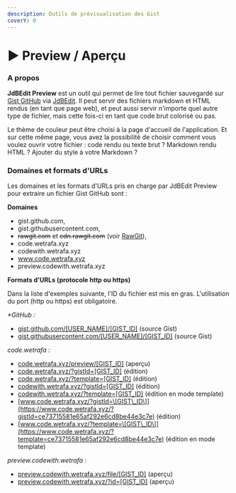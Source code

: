 ```yaml
---
description: Outils de prévisualisation des Gist
coverY: 0
---
```


# ▶ Preview / Aperçu

### A propos

**JdBEdit Preview** est un outil qui permet de lire tout fichier sauvegardé sur [Gist GitHub](https://gist.github.com) via [JdBEdit](https://code.wetrafa.xyz). Il peut servir des fichiers markdown et HTML rendus (en tant que page web), et peut aussi servir n'importe quel autre type de fichier, mais cette fois-ci en tant que code brut colorisé ou pas.

Le thème de couleur peut être choisi à la page d'accueil de l'application. Et sur cette même page, vous avez la possibilité de choisir comment vous voulez ouvrir votre fichier : code rendu ou texte brut ? Markdown rendu HTML ? Ajouter du style à votre Markdown ?

### Domaines et formats d'URLs

Les  domaines et les formats d'URLs pris en charge par JdBEdit Preview pour extraire un fichier Gist GitHub sont :

**Domaines**

* gist.github.com,
* gist.githubusercontent.com,
* ~~rawgit.com~~ et ~~cdn.rawgit.com~~ (voir [RawGit](https://rawgit.com)),
* code.wetrafa.xyz
* codewith.wetrafa.xyz
* www.code.wetrafa.xyz
* preview.codewith.wetrafa.xyz

**Formats d'URLs (protocole http ou https)**

Dans la liste d'exemples suivante, l'ID du fichier est mis en gras. L'utilisation du port (http ou https) est obligatoire.

_\*GitHub :_

* [gist.github.com/\[USER](https://gist.github.com/jdbruxelles/ce73715581e65af292e6cd8be44e3c7e)[\_NAME](https://gist.githubusercontent.com/jdbruxelles/ce73715581e65af292e6cd8be44e3c7e)[\]/\[GIST\_ID\]](https://gist.github.com/jdbruxelles/ce73715581e65af292e6cd8be44e3c7e) (source Gist)
* [gist.githubusercontent.com/\[USER\_NAME\]/\[GIST\_ID\]](https://gist.githubusercontent.com/jdbruxelles/ce73715581e65af292e6cd8be44e3c7e)  (source Gist)

_code.wetrafa :_

* [code.wetrafa.xyz/preview/\[GIST\_ID\]](https://code.wetrafa.xyz/preview/ce73715581e65af292e6cd8be44e3c7e) (aperçu)
* [code.wetrafa.xyz/?gistId=\[GIST\_ID\]](https://code.wetrafa.xyz/?gistId=ce73715581e65af292e6cd8be44e3c7e) (édition)
* [code.wetrafa.xyz/?template=\[GIST\_ID\]](https://code.wetrafa.xyz/?template=ce73715581e65af292e6cd8be44e3c7e) (édition)
* [codewith.wetrafa.xyz/?gistId=\[GIST\_ID\]](https://codewith.wetrafa.xyz/?gistId=ce73715581e65af292e6cd8be44e3c7e) (édition)
* [codewith.wetrafa.xyz/?template=\[GIST\_ID\]](https://codewith.wetrafa.xyz/?template=ce73715581e65af292e6cd8be44e3c7e) (édition en mode template)
* [www.code.wetrafa.xyz/?gistId=\[GIST\_ID\]](https://www.code.wetrafa.xyz/?gistId=ce73715581e65af292e6cd8be44e3c7e) (édition)
* [www.code.wetrafa.xyz/?template=\[GIST\_ID\]](https://www.code.wetrafa.xyz/?template=ce73715581e65af292e6cd8be44e3c7e) (édition en mode template)

_preview.codewith.wetrafa :_

* [preview.codewith.wetrafa.xyz/file/\[GIST\_ID\]](https://preview.codewith.wetrafa.xyz/file/ce73715581e65af292e6cd8be44e3c7e) (aperçu)
* [preview.codewith.wetrafa.xyz/?id=\[GIST\_ID\]](https://preview.codewith.wetrafa.xyz/?id=ce73715581e65af292e6cd8be44e3c7e) (aperçu)
